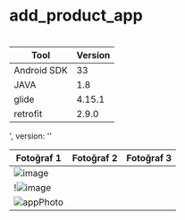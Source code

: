 # add_product_app
#
#
| Tool | Version |
| ---            | --- | 
|   Android SDK  | 33     |
|   JAVA         | 1.8    | 
|   glide        | 4.15.1  |
|   retrofit     | 2.9.0  |


', version: ''

| Fotoğraf 1 | Fotoğraf 2 | Fotoğraf 3 |
| --- | --- | --- |
| ![image](https://github.com/atakanbircan/add_product_app/assets/57329064/72ada4d9-84ef-4893-9c3c-309bbdce8021) |
!![image](https://github.com/atakanbircan/add_product_app/assets/57329064/1e1ca266-e5ee-417a-a473-0113adff2b15) |
![appPhoto](https://github.com/atakanbircan/add_product_app/assets/57329064/7d98c472-3ca8-4657-ae77-e32ab1fe6267) |








